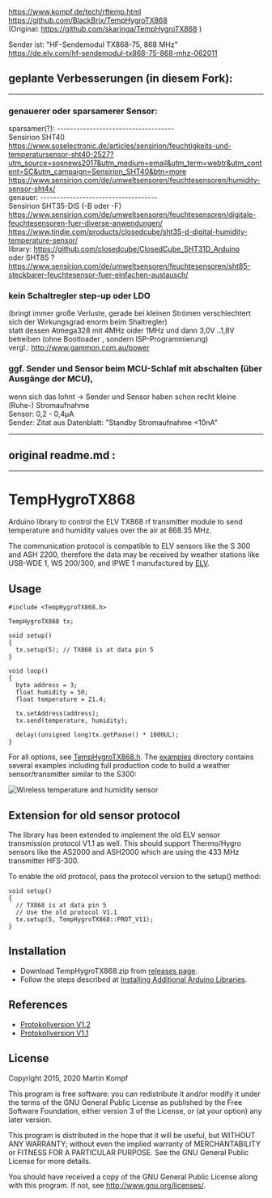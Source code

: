https://www.kompf.de/tech/rftemp.html  
https://github.com/BlackBrix/TempHygroTX868  
(Original: https://github.com/skaringa/TempHygroTX868 )  
  
Sender ist: "HF-Sendemodul TX868-75, 868 MHz"  
https://de.elv.com/hf-sendemodul-tx868-75-868-mhz-062011  
  
## geplante Verbesserungen (in diesem Fork): 
----
### genauerer oder sparsamerer Sensor:  
sparsamer(?): ------------------------------------  
Sensirion SHT40  
https://www.soselectronic.de/articles/sensirion/feuchtigkeits-und-temperatursensor-sht40-2527?utm_source=sosnews2017&utm_medium=email&utm_term=webtr&utm_content=SC&utm_campaign=Sensirion_SHT40&btn=more  
https://www.sensirion.com/de/umweltsensoren/feuchtesensoren/humidity-sensor-sht4x/  
genauer: ------------------------------------  
Sensirion SHT35-DIS (-B oder -F)  
https://www.sensirion.com/de/umweltsensoren/feuchtesensoren/digitale-feuchtesensoren-fuer-diverse-anwendungen/  
https://www.tindie.com/products/closedcube/sht35-d-digital-humidity-temperature-sensor/  
library: https://github.com/closedcube/ClosedCube_SHT31D_Arduino  
oder SHT85 ?  
https://www.sensirion.com/de/umweltsensoren/feuchtesensoren/sht85-steckbarer-feuchtesensor-fuer-einfachen-austausch/  
  
  
### kein Schaltregler step-up oder LDO   
(bringt immer große Verluste, gerade bei kleinen Strömen verschlechtert sich der Wirkungsgrad enorm beim Shaltregler)  
statt dessen Atmega328 mit 4MHz oider 1MHz und dann 3,0V ..1,8V betreiben (ohne Bootloader , sondern ISP-Programmierung)  
vergl.: http://www.gammon.com.au/power  
  
### ggf. Sender und Sensor beim MCU-Schlaf mit abschalten (über Ausgänge der MCU),  
wenn sich das lohnt -> Sender und Sensor haben schon recht kleine (Ruhe-) Stromaufnahme  
Sensor: 0,2 - 0,4µA  
Sender: Zitat aus Datenblatt: "Standby Stromaufnahme <10nA"  
 
----
## original readme.md :
----
   
# TempHygroTX868

Arduino library to control the ELV TX868 rf transmitter module to send temperature and humidity values over the air at 868.35 MHz.

The communication protocol is compatible to ELV sensors like the S 300 and ASH 2200, therefore the data may be received by weather stations like USB-WDE 1, WS 200/300, and IPWE 1 manufactured by [ELV](http://www.elv.de).

## Usage

    #include <TempHygroTX868.h>

    TempHygroTX868 tx;

    void setup()
    {
      tx.setup(5); // TX868 is at data pin 5
    }

    void loop()
    {
      byte address = 3;
      float humidity = 50;
      float temperature = 21.4;

      tx.setAddress(address);
      tx.send(temperature, humidity);

      delay((unsigned long)tx.getPause() * 1000UL);
    }

For all options, see [TempHygroTX868.h][header]. The [examples][example] directory contains several examples including full production code to build a weather sensor/transmitter similar to the S300:

![Wireless temperature and humidity sensor](https://www.kompf.de/tech/images/rftemp_comp_annot.png)

## Extension for old sensor protocol

The library has been extended to implement the old ELV sensor transmission protocol V1.1 as well. This should support Thermo/Hygro sensors like the AS2000 and ASH2000 which are using the 433 MHz transmitter HFS-300.

To enable the old protocol, pass the protocol version to the setup() method:

    void setup()
    {
      // TX868 is at data pin 5
      // Use the old protocol V1.1
      tx.setup(5, TempHygroTX868::PROT_V11);
    }

## Installation

* Download TempHygroTX868.zip from [releases page][release].
* Follow the steps described at [Installing Additional Arduino Libraries](https://www.arduino.cc/en/guide/libraries).

## References

* [Protokollversion V1.2][prot_12]
* [Protokollversion V1.1][prot_11]

## License

Copyright 2015, 2020 Martin Kompf

This program is free software: you can redistribute it and/or modify
it under the terms of the GNU General Public License as published by
the Free Software Foundation, either version 3 of the License, or
(at your option) any later version.
 
This program is distributed in the hope that it will be useful,
but WITHOUT ANY WARRANTY; without even the implied warranty of
MERCHANTABILITY or FITNESS FOR A PARTICULAR PURPOSE.  See the
GNU General Public License for more details.

You should have received a copy of the GNU General Public License
along with this program.  If not, see <http://www.gnu.org/licenses/>.

[header]: https://github.com/skaringa/TempHygroTX868/blob/master/TempHygroTX868.h "Header file"
[example]: https://github.com/skaringa/TempHygroTX868/blob/master/examples "Examples"
[release]: https://github.com/skaringa/TempHygroTX868/releases/latest
[prot_11]: http://www.dc3yc.homepage.t-online.de/protocol_alt.htm
[prot_12]: http://www.dc3yc.homepage.t-online.de/protocol.htm

